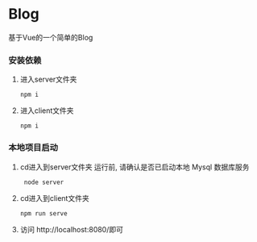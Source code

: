 # Blog
基于Vue的一个简单的Blog

### 安装依赖
1. 进入server文件夹

    `npm i`
2. 进入client文件夹

    `npm i`
### 本地项目启动

1. cd进入到server文件夹
运行前, 请确认是否已启动本地 Mysql 数据库服务

    ` node server`
2. cd进入到client文件夹

    `npm run serve`
3. 访问 http://localhost:8080/即可
